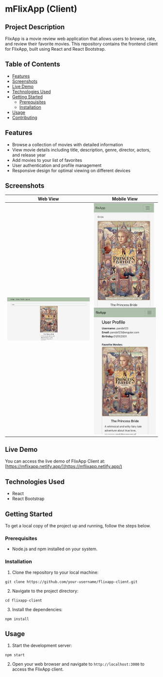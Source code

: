 # mFlixApp (Client)

## Project Description

FlixApp is a movie review web application that allows users to browse, rate, and review their favorite movies. This repository contains the frontend client for FlixApp, built using React and React Bootstrap.

## Table of Contents

- [Features](#features)
- [Screenshots](#screenshots)
- [Live Demo](#live-demo)
- [Technologies Used](#technologies-used)
- [Getting Started](#getting-started)
  - [Prerequisites](#prerequisites)
  - [Installation](#installation)
- [Usage](#usage)
- [Contributing](#contributing)

## Features

- Browse a collection of movies with detailed information
- View movie details including title, description, genre, director, actors, and release year
- Add movies to your list of favorites
- User authentication and profile management
- Responsive design for optimal viewing on different devices

## Screenshots

| Web View                                 | Mobile View                                                                               |
| ---------------------------------------- | ----------------------------------------------------------------------------------------- |
| ![Web View](src/assets/FlixApp-home.png) | ![Mobile View 1](src/assets/phonemovie.PNG) ![Mobile View 2](src/assets/phoneprofile.PNG) |

## Live Demo

You can access the live demo of FlixApp Client at: [https://mflixapp.netlify.app/](https://mflixapp.netlify.app/)

## Technologies Used

- React
- React Bootstrap

## Getting Started

To get a local copy of the project up and running, follow the steps below.

### Prerequisites

- Node.js and npm installed on your system.

### Installation

1. Clone the repository to your local machine:

```
git clone https://github.com/your-username/flixapp-client.git
```

2. Navigate to the project directory:

```
cd flixapp-client
```

3. Install the dependencies:

```
npm install
```

## Usage

1. Start the development server:

```
npm start
```

2. Open your web browser and navigate to `http://localhost:3000` to access the FlixApp client.
